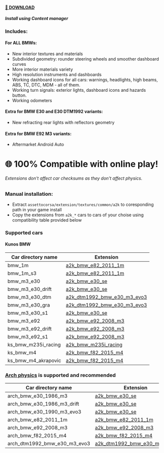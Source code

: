 #### [💾 DOWNLOAD](https://github.com/A2K/ac-cars-extensions/releases/latest)
##### Install using Content manager

### Includes:
#### For ALL BMWs:
* New interior textures and materials
* Subdivided geometry: rounder steering wheels and smoother dashboard curves
* More interior materials variety
* High resolution instruments and dashboards
* Working dashboard icons for all cars: warnings, headlights, high beams, ABS, TC, DTC, MDM - all of them.
* Working turn signals: exterior lights, dashboard icons and hazards button.
* Working odometers

#### Extra for BMW E30 and E30 DTM1992 variants:
* New refracting rear lights with reflectors geometry

#### Extra for BMW E92 M3 variants:
* Aftermarket Android Auto


# 🌐 100% Compatible with online play!
###### Extensions don't affect car checksums as they don't affect physics.


### Manual installation:
* Extract `assettocorsa/extension/textures/common/a2k` to coresponding path in your game install
* Copy the extensions from `a2k_*` cars to cars of your choise using compatibility table provided below
  
### Supported cars

#### Kunos BMW
| Car directory name  | Extension                   |
| ------------------- | --------------------------- |
| bmw_1m              | [a2k_bmw_e82_2011_1m](https://github.com/A2K/ac-cars-extensions/tree/main/assettocorsa/content/cars/a2k_bmw_e82_2011_1m)         |
| bmw_1m_s3           | [a2k_bmw_e82_2011_1m](https://github.com/A2K/ac-cars-extensions/tree/main/assettocorsa/content/cars/a2k_bmw_e82_2011_1m)         |
| bmw_m3_e30          | [a2k_bmw_e30_se](https://github.com/A2K/ac-cars-extensions/tree/main/assettocorsa/content/cars/a2k_bmw_e30_se)              |
| bmw_m3_e30_drift    | [a2k_bmw_e30_se](https://github.com/A2K/ac-cars-extensions/tree/main/assettocorsa/content/cars/a2k_bmw_e30_se)              |
| bmw_m3_e30_dtm      | [a2k_dtm1992_bmw_e30_m3_evo3](https://github.com/A2K/ac-cars-extensions/tree/main/assettocorsa/content/cars/a2k_dtm1992_bmw_e30_m3_evo3) |
| bmw_m3_e30_gra      | [a2k_dtm1992_bmw_e30_m3_evo3](https://github.com/A2K/ac-cars-extensions/tree/main/assettocorsa/content/cars/a2k_dtm1992_bmw_e30_m3_evo3) |
| bmw_m3_e30_s1       | [a2k_bmw_e30_se](https://github.com/A2K/ac-cars-extensions/tree/main/assettocorsa/content/cars/a2k_bmw_e30_se)              |
| bmw_m3_e92          | [a2k_bmw_e92_2008_m3](https://github.com/A2K/ac-cars-extensions/tree/main/assettocorsa/content/cars/a2k_bmw_e92_2008_m3)         |
| bmw_m3_e92_drift    | [a2k_bmw_e92_2008_m3](https://github.com/A2K/ac-cars-extensions/tree/main/assettocorsa/content/cars/a2k_bmw_e92_2008_m3)         |
| bmw_m3_e92_s1       | [a2k_bmw_e92_2008_m3](https://github.com/A2K/ac-cars-extensions/tree/main/assettocorsa/content/cars/a2k_bmw_e92_2008_m3)         |
| ks_bmw_m235i_racing | [a2k_bmw_m235i_racing](https://github.com/A2K/ac-cars-extensions/tree/main/assettocorsa/content/cars/a2k_bmw_m235i_racing)        |
| ks_bmw_m4           | [a2k_bmw_f82_2015_m4](https://github.com/A2K/ac-cars-extensions/tree/main/assettocorsa/content/cars/a2k_bmw_f82_2015_m4)         |
| ks_bmw_m4_akrapovic | [a2k_bmw_f82_2015_m4](https://github.com/A2K/ac-cars-extensions/tree/main/assettocorsa/content/cars/a2k_bmw_f82_2015_m4)         |

### [Arch physics](https://github.com/archibaldmilton/Girellu/tree/master/Releases/Mods/Arch%20Cars%20Public) is supported and recommended
| Car directory name           | Extension                   |
| ---------------------------- | --------------------------- |
| arch_bmw_e30_1986_m3         | [a2k_bmw_e30_se](https://github.com/A2K/ac-cars-extensions/tree/main/assettocorsa/content/cars/a2k_bmw_e30_se)              |
| arch_bmw_e30_1986_m3_drift   | [a2k_bmw_e30_se](https://github.com/A2K/ac-cars-extensions/tree/main/assettocorsa/content/cars/a2k_bmw_e30_se)              |
| arch_bmw_e30_1990_m3_evo3    | [a2k_bmw_e30_se](https://github.com/A2K/ac-cars-extensions/tree/main/assettocorsa/content/cars/a2k_bmw_e30_se)              |
| arch_bmw_e82_2011_1m         | [a2k_bmw_e82_2011_1m](https://github.com/A2K/ac-cars-extensions/tree/main/assettocorsa/content/cars/a2k_bmw_e82_2011_1m)         |
| arch_bmw_e92_2008_m3         | [a2k_bmw_e92_2008_m3](https://github.com/A2K/ac-cars-extensions/tree/main/assettocorsa/content/cars/a2k_bmw_e92_2008_m3)         |
| arch_bmw_f82_2015_m4         | [a2k_bmw_f82_2015_m4](https://github.com/A2K/ac-cars-extensions/tree/main/assettocorsa/content/cars/a2k_bmw_f82_2015_m4)         |
| arch_dtm1992_bmw_e30_m3_evo3 | [a2k_dtm1992_bmw_e30_m3_evo3](https://github.com/A2K/ac-cars-extensions/tree/main/assettocorsa/content/cars/a2k_dtm1992_bmw_e30_m3_evo3) |

